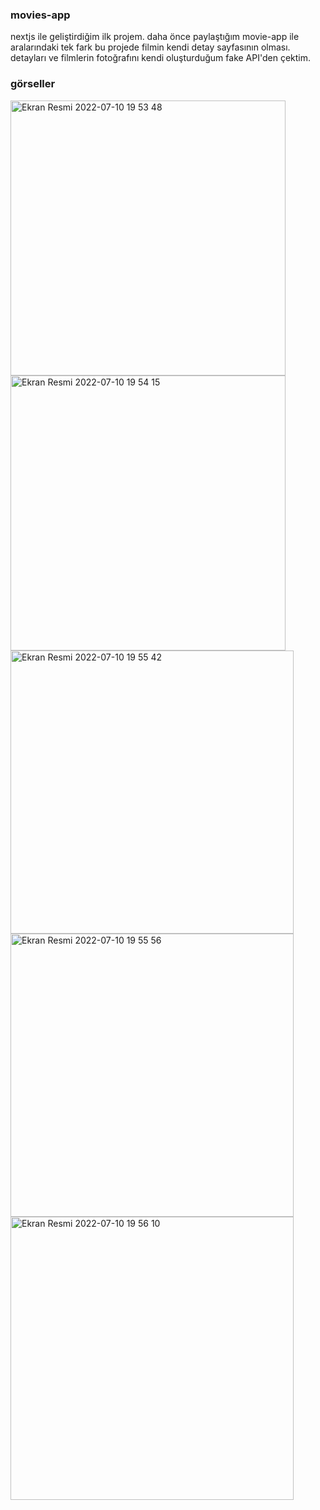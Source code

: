 ### movies-app
nextjs ile geliştirdiğim ilk projem. daha önce paylaştığım movie-app ile aralarındaki tek fark bu projede filmin kendi detay sayfasının olması. detayları ve filmlerin fotoğrafını kendi oluşturduğum fake API'den çektim.

### görseller

<img width="440" alt="Ekran Resmi 2022-07-10 19 53 48" src="https://user-images.githubusercontent.com/96014554/178154406-3c447bb0-f8af-44be-99b8-e6f020c433ca.png">

<img width="440" alt="Ekran Resmi 2022-07-10 19 54 15" src="https://user-images.githubusercontent.com/96014554/178154412-8c587414-b48c-493b-8d0a-dd5147db9a2a.png">

<img width="453" alt="Ekran Resmi 2022-07-10 19 55 42" src="https://user-images.githubusercontent.com/96014554/178154421-58774ebc-6e34-4391-99b1-fc61f0117df5.png">

<img width="453" alt="Ekran Resmi 2022-07-10 19 55 56" src="https://user-images.githubusercontent.com/96014554/178154424-3edf4130-235b-46d3-98c1-d3e7c01b6b72.png">

<img width="453" alt="Ekran Resmi 2022-07-10 19 56 10" src="https://user-images.githubusercontent.com/96014554/178154428-0fb4c2e0-ddd9-45f5-b747-2160c9bc177b.png">
